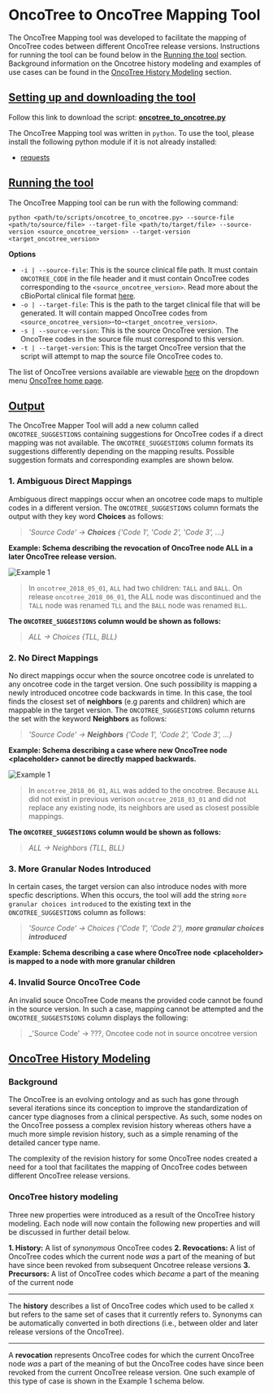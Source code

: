 # OncoTree to OncoTree Mapping Tool

The OncoTree Mapping tool was developed to facilitate the mapping of OncoTree codes between different OncoTree release versions. Instructions for running the tool can be found below in the [Running the tool](#running-the-tool) section. Background information on the Oncotree history modeling and examples of use cases can be found in the [OncoTree History Modeling](#oncotree-history-modeling) section.

## [Setting up and downloading the tool](#setting-up-and-downloading-the-tool)

Follow this link to download the script: [**oncotree_to_oncotree.py**](http://oncotree.mskcc.org/downloads/oncotree_to_oncotree.py)

The OncoTree Mapping tool was written in `python`. To use the tool, please install the following python module if it is not already installed:

- [requests](http://docs.python-requests.org/en/v2.7.0/user/install/)


## [Running the tool](#running-the-tool)

The OncoTree Mapping tool can be run with the following command:


```
python <path/to/scripts/oncotree_to_oncotree.py> --source-file <path/to/source/file> --target-file <path/to/target/file> --source-version <source_oncotree_version> --target-version <target_oncotree_version>
```

**Options**
- `-i | --source-file`: This is the source clinical file path. It must contain `ONCOTREE_CODE` in the file header and it must contain OncoTree codes corresponding to the `<source_oncotree_version>`. Read more about the cBioPortal clinical file format [here](https://docs.cbioportal.org/5.1-data-loading/data-loading/file-formats#clinical-data).
- `-o | --target-file`: This is the path to the target clinical file that will be generated. It will contain mapped OncoTree codes from `<source_oncotree_version>`-to-`<target_oncotree_version>`.
- `-s | --source-version`: This is the source OncoTree version. The OncoTree codes in the source file must correspond to this version.
- `-t | --target-version`: This is the target OncoTree version that the script will attempt to map the source file OncoTree codes to.

The list of OncoTree versions available are viewable [here](http://oncotree.mskcc.org/api/versions) on the dropdown menu [OncoTree home page](http://oncotree.mskcc.org/#/home).

## [Output](#output)

 The OncoTree Mapper Tool will add a new column called `ONCOTREE_SUGGESTIONS` containing suggestions for OncoTree codes if a direct mapping was not available. The `ONCOTREE_SUGGESTIONS` column formats its suggestions differently depending on the mapping results. Possible suggestion formats and corresponding examples are shown below.
 
 ### 1. Ambiguous Direct Mappings 
 Ambiguous direct mappings occur when an oncotree code maps to multiple codes in a different version. The `ONCOTREE_SUGGESTIONS` column formats the output with they key word **Choices** as follows:
 
 > _'Source Code' -> **Choices** {'Code 1', 'Code 2', 'Code 3', ...}_  
 
 **Example: Schema describing the revocation of OncoTree node ALL in a later OncoTree release version.**

![Example 1](http://oncotree.mskcc.org/images/example_1.png)

> In `oncotree_2018_05_01`, `ALL` had two children: `TALL` and `BALL`. On release `oncotree_2018_06_01`, the ALL node was discontinued and the `TALL` node was renamed `TLL` and the `BALL` node was renamed `BLL`. 

**The `ONCOTREE_SUGGESTIONS` column would be shown as follows:**  

> _ALL -> Choices {TLL, BLL}_
  
### 2. No Direct Mappings   
 No direct mappings occur when the source oncotree code is unrelated to any oncotree code in  the target version. One such possibility is mapping a newly introduced oncotree code backwards in time. In this case, the tool finds the closest set of **neighbors** (e.g parents and children) which are mappable in the target version. The `ONCOTREE_SUGGESTIONS` column returns the set with the keyword **Neighbors** as follows:  
 
 > _'Source Code' -> **Neighbors** {'Code 1', 'Code 2', 'Code 3', ...}_  
 
 **Example: Schema describing a case where new OncoTree node <__placeholder__> cannot be directly mapped backwards.**

![Example 1](http://oncotree.mskcc.org/images/example_1.png)

> In `oncotree_2018_06_01`, `ALL` was added to the oncotree. Because `ALL` did not exist in previous verison `oncotree_2018_03_01` and did not replace any existing node, its neighbors are used as closest possible mappings.

**The `ONCOTREE_SUGGESTIONS` column would be shown as follows:**  

> _ALL -> Neighbors {TLL, BLL}_

### 3. More Granular Nodes Introduced
In certain cases, the target version can also introduce nodes with more specfic descriptions. When this occurs, the tool will add the string `more granular choices introduced` to the existing text in the `ONCOTREE_SUGGESTIONS` column as follows:  
  
> _'Source Code' -> Choices {'Code 1', 'Code 2'}, **more granular choices introduced**_

 **Example: Schema describing a case where OncoTree node <__placeholder__> is mapped to a node with more granular children**

### 4. Invalid Source OncoTree Code  
 An invalid souce OncoTree Code means the provided code cannot be found in the source version. In such a case, mapping cannot be attempted and the `ONCOTREE_SUGGESTSIONS` column displays the following:  
 
 > _'Source Code' -> ???, Oncotee code not in source oncotree version 
 


## [OncoTree History Modeling](#oncotree-history-modeling)

### Background

The OncoTree is an evolving ontology and as such has gone through several iterations since its conception to improve the standardization of cancer type diagnoses from a clinical perspective. As such, some nodes on the OncoTree possess a complex revision history whereas others have a much more simple revision history, such as a simple renaming of the detailed cancer type name.

The complexity of the revision history for some OncoTree nodes created a need for a tool that facilitates the mapping of OncoTree codes between different OncoTree release versions.

### OncoTree history modeling

Three new properties were introduced as a result of the OncoTree history modeling. Each node will now contain the following new properties and will be discussed in further detail below.

**1. History:** A list of _synonymous_  OncoTree codes
**2. Revocations:** A list of OncoTree codes which the current node _was_ a part of the meaning of but have since been revoked from subsequent Oncotree release versions
**3. Precursors:** A list of OncoTree codes which _became_ a part of the meaning of the current node

***

The **history** describes a list of OncoTree codes which used to be called `X` but refers to the same set of cases that it currently refers to. Synonyms can be automatically converted in both directions (i.e., between older and later release versions of the OncoTree).

***

A **revocation** represents OncoTree codes for which the current OncoTree node _was_ a part of the meaning of but the OncoTree codes have since been revoked from the current OncoTree release version. One such example of this type of case is shown in the Example 1 schema below.
